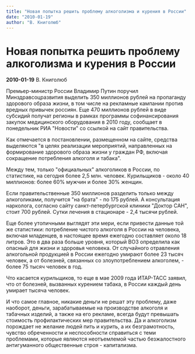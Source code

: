 ```yaml
---
title: "Новая попытка решить проблему алкоголизма и курения в России"
date: "2010-01-19"
author: "В. Книголюб"
---
```


# Новая попытка решить проблему алкоголизма и курения в России

**2010-01-19** В. Книголюб

Премьер-министр России Владимир Путин поручил Минздравсоцразвития выделить 350 миллионов рублей на пропаганду здорового образа жизни, в том числе на рекламные кампании против вредных привычек россиян. Еще 470 миллионов рублей в виде субсидий получат регионы в рамках программы софинансирования закупок медицинского оборудования в 2010 году, сообщает в понедельник РИА "Новости" со ссылкой на сайт правительства.

Как отмечается в постановлении, размещенном на сайте, средства выделяются "в целях реализации мероприятий, направленных на формирование здорового образа жизни у граждан РФ, включая сокращение потребления алкоголя и табака".

Между тем, только "официальных" алкоголиков в России, по статистике, на сегодня более 2,5 млн. человек. Курильщиков - около 40 миллионов: более 60% мужчин и более 30% женщин.

Если правительственные 350 миллионов разделить только между алкоголиками, получится "на брата" - по 175 рублей. А консультация нарколога, согласно сайту санкт-петербургской клиники "Доктор САН", стоит 700 рублей. Сутки лечения в стационаре - 2,4 тысячи рублей.

Еще более утопичными выглядят эти мери, если привести данные той же статистики: потребление чистого алкоголя в России на человека, включая младенцев, в настоящее время ежегодно составляет около 18 литров. Это в два раза больше уровня, который ВОЗ определила как опасный для жизни и здоровья человека. От случайного отравления алкогольной продукцией в России ежегодно умирают более 23 тысяч человек, а от болезней, связанных со злоупотреблением алкоголем, - более 75 тысяч человек в год.

Что касается курильщиков, то еще в мае 2009 года ИТАР-ТАСС заявил, что от болезней, вызванных курением табака, в России каждый день умирает тысяча человек.

И что самое главное, никакие деньги не решат эту проблему, даже наоборот, деньги, зарабатываемые на производстве алкоголя и табачных изделий, а также на его рекламе, всегда будут превышать стоимость профилактических мер правительства. Да и алкоголизм порождает не желание людей пить и курить, а их безграмотность, чувство обреченности и неспособности справиться с теми проблемами, которые являются неотъемлемой частью безжалостного антигуманного общественные строя - капитализма.